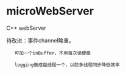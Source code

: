 # microWebServer
C++ webServer

待改进：事件channel略重。

       可加一个inBuffer，不用每次读硬盘
       
       logging做成每线程一个，以防多线程同步降低效率
